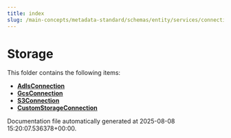 ```yaml
---
title: index
slug: /main-concepts/metadata-standard/schemas/entity/services/connections/storage
---
```


# Storage

This folder contains the following items:

- [**AdlsConnection**](/main-concepts/metadata-standard/schemas/entity/services/connections/storage/adlsconnection)
- [**GcsConnection**](/main-concepts/metadata-standard/schemas/entity/services/connections/storage/gcsconnection)
- [**S3Connection**](/main-concepts/metadata-standard/schemas/entity/services/connections/storage/s3connection)
- [**CustomStorageConnection**](/main-concepts/metadata-standard/schemas/entity/services/connections/storage/customstorageconnection)


Documentation file automatically generated at 2025-08-08 15:20:07.536378+00:00.
